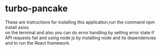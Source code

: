 # turbo-pancake 

These are instructions for installing this application,run the command npm install axios  
on the terminal and also you can do error handling by setting error state if API requests fail and using node js by installing  node and its dependencies and to run the React framework.